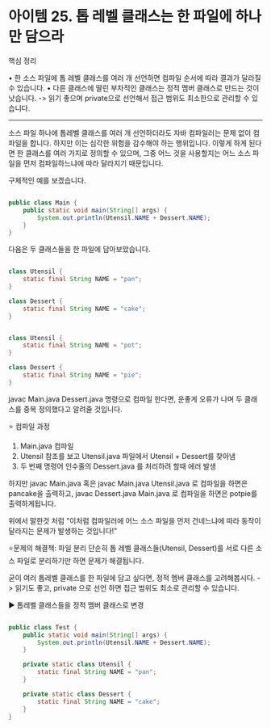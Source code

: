 # 아이템 25. 톱 레벨 클래스는 한 파일에 하나만 담으라
핵심 정리

• 한 소스 파일에 톱 레벨 클래스를 여러 개 선언하면 컴파일 순서에 따라 결과가 달라질 수 있습니다.
• 다른 클래스에 딸린 부차적인 클래스는 정적 멤버 클래스로 만드는 것이 낫습니다. 
-> 읽기 좋으며 private으로 선언해서 접근 범위도 최소한으로 관리할 수 있습니다.

----------------------

소스 파일 하나에 톱레벨 클래스를 여러 개 선언하더라도 자바 컴파일러는 문제 없이 컴파일을 합니다. 
하지만 이는 심각한 위험을 감수해야 하는 행위입니다. 
이렇게 하게 된다면  한 클래스를 여러 가지로 정의할 수 있으며, 그중 어느 것을 사용할지는 어느 소스 파일을 먼저 컴파일하느냐에 따라 달라지기 때문입니다.

구체적인 예를 보겠습니다.

```java

public class Main {
    public static void main(String[] args) {
        System.out.println(Utensil.NAME + Dessert.NAME);
    }
}

```
다음은 두 클래스들을 한 파일에 담아보았습니다.
```java

class Utensil {
    static final String NAME = "pan";
}

class Dessert {
    static final String NAME = "cake";
}

```
```java

class Utensil {
    static final String NAME = "pot";
}

class Dessert {
    static final String NAME = "pie";
}

```



javac Main.java Dessert.java 명령으로 컴파일 한다면, 운좋게 오류가 나며 두 클래스를 중복 정의했다고 알려줄 것입니다.

⭐️ 컴파일 과정
1. Main.java 컴파일
2. Utensil 참조를 보고 Utensil.java 파일에서 Utensil + Dessert를 찾아냄
3. 두 번째 명령어 인수줄의 Dessert.java 를 처리하려 할때 에러 발생

하지만 javac Main.java 혹은 javac Main.java Utensil.java 로 컴파일을 하면은 pancake을 출력하고, javac Dessert.java Main.java 로 컴파일을 하면은 potpie를 출력하게됩니다.

위에서 말한것 처럼 
"이처럼 컴파일러에 어느 소스 파일을 먼저 건네느냐에 따라 동작이 달라지는 문제가 발생하는 것입니다!"

⭐️문제의 해결책: 파일 분리
단순히 톱 레벨 클래스들(Utensil, Dessert)를 서로 다른 소스 파일로 분리하기만 하면 문제가 해결됩니다.

굳이 여러 톱레벨 클래스를 한 파일에 담고 싶다면, 정적 멤버 클래스를 고려해봅시다. 
-> 읽기도 좋고, private 으로 선언 하면 접근 범위도 최소로 관리할 수 있습니다.

▶ 톱레벨 클래스들을 정적 멤버 클래스로 변경

```java

public class Test {
    public static void main(String[] args) {
        System.out.println(Utensil.NAME + Dessert.NAME);
    }

    private static class Utensil {
        static final String NAME = "pan";
    }

    private static class Dessert {
        static final String NAME = "cake";
    }
}

```
